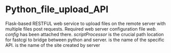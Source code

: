 # Python_file_upload_API
Flask-based RESTFUL web service to upload files on the remote server with multiple files post requests.
Required web server configuration file *web. config* has been attached there.
*scriptProcessor* is the crucial path location for fastcgi to bridge between python and server.
*<add key="WSGI_HANDLER" value="something.app" />* is the name of the specific API.
*<add key="PYTHONPATH" value="C:\inetpub\wwwroot\somesitename" />* is the name of the site created by server
